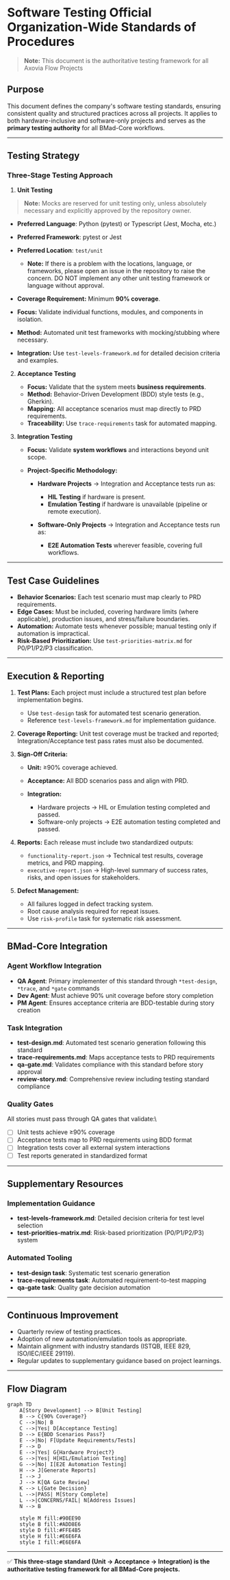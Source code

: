 # Software Testing Official Organization-Wide Standards of Procedures
> **Note:** This document is the authoritative testing framework for all Axovia Flow Projects

## Purpose

This document defines the company's software testing standards, ensuring consistent quality and structured practices across all projects. It applies to both hardware-inclusive and software-only projects and serves as the **primary testing authority** for all BMad-Core workflows.

---

## Testing Strategy

### Three-Stage Testing Approach

1. **Unit Testing**
> **Note:** Mocks are reserved for unit testing only, unless absolutely necessary and explicitly approved by the repository owner.

   * **Preferred Language**: Python (pytest) or Typescript (Jest, Mocha, etc.)
   * **Preferred Framework**: pytest or Jest
   * **Preferred Location**: `test/unit`
     - **Note:** If there is a problem with the locations, language, or frameworks, please open an issue in the repository to raise the concern. DO NOT implement any other unit testing framework or language without approval.
     
   * **Coverage Requirement:** Minimum **90% coverage**.
   * **Focus:** Validate individual functions, modules, and components in isolation.
   * **Method:** Automated unit test frameworks with mocking/stubbing where necessary.
   * **Integration:** Use `test-levels-framework.md` for detailed decision criteria and examples.

2. **Acceptance Testing**

   * **Focus:** Validate that the system meets **business requirements**.
   * **Method:** Behavior-Driven Development (BDD) style tests (e.g., Gherkin).
   * **Mapping:** All acceptance scenarios must map directly to PRD requirements.
   * **Traceability:** Use `trace-requirements` task for automated mapping.

3. **Integration Testing**

   * **Focus:** Validate **system workflows** and interactions beyond unit scope.
   * **Project-Specific Methodology:**

     * **Hardware Projects** → Integration and Acceptance tests run as:

       * **HIL Testing** if hardware is present.
       * **Emulation Testing** if hardware is unavailable (pipeline or remote execution).
     * **Software-Only Projects** → Integration and Acceptance tests run as:

       * **E2E Automation Tests** wherever feasible, covering full workflows.

---

## Test Case Guidelines

* **Behavior Scenarios:** Each test scenario must map clearly to PRD requirements.
* **Edge Cases:** Must be included, covering hardware limits (where applicable), production issues, and stress/failure boundaries.
* **Automation:** Automate tests whenever possible; manual testing only if automation is impractical.
* **Risk-Based Prioritization:** Use `test-priorities-matrix.md` for P0/P1/P2/P3 classification.

---

## Execution & Reporting

1. **Test Plans:**
   Each project must include a structured test plan before implementation begins.
   * Use `test-design` task for automated test scenario generation.
   * Reference `test-levels-framework.md` for implementation guidance.

2. **Coverage Reporting:**
   Unit test coverage must be tracked and reported; Integration/Acceptance test pass rates must also be documented.

3. **Sign-Off Criteria:**

   * **Unit:** ≥90% coverage achieved.
   * **Acceptance:** All BDD scenarios pass and align with PRD.
   * **Integration:**

     * Hardware projects → HIL or Emulation testing completed and passed.
     * Software-only projects → E2E automation testing completed and passed.

4. **Reports:**
   Each release must include two standardized outputs:

   * `functionality-report.json` → Technical test results, coverage metrics, and PRD mapping.
   * `executive-report.json` → High-level summary of success rates, risks, and open issues for stakeholders.

5. **Defect Management:**

   * All failures logged in defect tracking system.
   * Root cause analysis required for repeat issues.
   * Use `risk-profile` task for systematic risk assessment.

---

## BMad-Core Integration

### Agent Workflow Integration

* **QA Agent**: Primary implementer of this standard through `*test-design`, `*trace`, and `*gate` commands
* **Dev Agent**: Must achieve 90% unit coverage before story completion
* **PM Agent**: Ensures acceptance criteria are BDD-testable during story creation

### Task Integration

* **test-design.md**: Automated test scenario generation following this standard
* **trace-requirements.md**: Maps acceptance tests to PRD requirements
* **qa-gate.md**: Validates compliance with this standard before story approval
* **review-story.md**: Comprehensive review including testing standard compliance

### Quality Gates

All stories must pass through QA gates that validate:\

* [ ] Unit tests achieve ≥90% coverage
* [ ] Acceptance tests map to PRD requirements using BDD format
* [ ] Integration tests cover all external system interactions
* [ ] Test reports generated in standardized format

---

## Supplementary Resources

### Implementation Guidance

* **test-levels-framework.md**: Detailed decision criteria for test level selection
* **test-priorities-matrix.md**: Risk-based prioritization (P0/P1/P2/P3) system

### Automated Tooling

* **test-design task**: Systematic test scenario generation
* **trace-requirements task**: Automated requirement-to-test mapping
* **qa-gate task**: Quality gate decision automation

---

## Continuous Improvement

* Quarterly review of testing practices.
* Adoption of new automation/emulation tools as appropriate.
* Maintain alignment with industry standards (ISTQB, IEEE 829, ISO/IEC/IEEE 29119).
* Regular updates to supplementary guidance based on project learnings.

---

## Flow Diagram

```mermaid
graph TD
    A[Story Development] --> B[Unit Testing]
    B --> C{90% Coverage?}
    C -->|No| B
    C -->|Yes| D[Acceptance Testing]
    D --> E{BDD Scenarios Pass?}
    E -->|No| F[Update Requirements/Tests]
    F --> D
    E -->|Yes| G{Hardware Project?}
    G -->|Yes| H[HIL/Emulation Testing]
    G -->|No| I[E2E Automation Testing]
    H --> J[Generate Reports]
    I --> J
    J --> K[QA Gate Review]
    K --> L{Gate Decision}
    L -->|PASS| M[Story Complete]
    L -->|CONCERNS/FAIL| N[Address Issues]
    N --> B
    
    style M fill:#90EE90
    style B fill:#ADD8E6
    style D fill:#FFE4B5
    style H fill:#E6E6FA
    style I fill:#E6E6FA
```


---

✅ **This three-stage standard (Unit → Acceptance → Integration) is the authoritative testing framework for all BMad-Core projects.**


